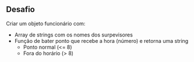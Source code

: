 ## Desafio

Criar um objeto funcionário com:
  - Array de strings com os nomes dos surpevisores
  - Função de bater ponto que recebe a hora (número) e retorna uma string
    * Ponto normal (<= 8)
    * Fora do horário (> 8)
